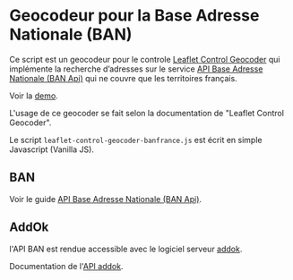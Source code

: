 # Geocodeur pour la Base Adresse Nationale (BAN)

Ce script est un geocodeur pour le controle [Leaflet Control Geocoder](https://github.com/perliedman/leaflet-control-geocoder) qui implémente la recherche d’adresses sur le service [API Base Adresse Nationale (BAN Api)](https://guides.data.gouv.fr/reutiliser-des-donnees/utiliser-les-api-geographiques/utiliser-lapi-adresse) qui ne couvre que les territoires français.

Voir la [demo](demo.html).

L'usage de ce geocoder se fait selon la documentation de "Leaflet Control Geocoder".

Le script `leaflet-control-geocoder-banfrance.js` est écrit en simple Javascript (Vanilla JS).

## BAN

Voir le guide [API Base Adresse Nationale (BAN Api)](https://guides.data.gouv.fr/reutiliser-des-donnees/utiliser-les-api-geographiques/utiliser-lapi-adresse).

## AddOk

l'API BAN est rendue accessible avec le logiciel serveur [addok](https://github.com/addok/addok).

Documentation de l'[API addok](https://addok.readthedocs.io/en/latest/api/).
